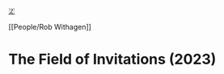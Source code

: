 [🇿](zotero://select/library/items/AQF8KQBD)

[[People/Rob Withagen]] 
# The Field of Invitations (2023)


